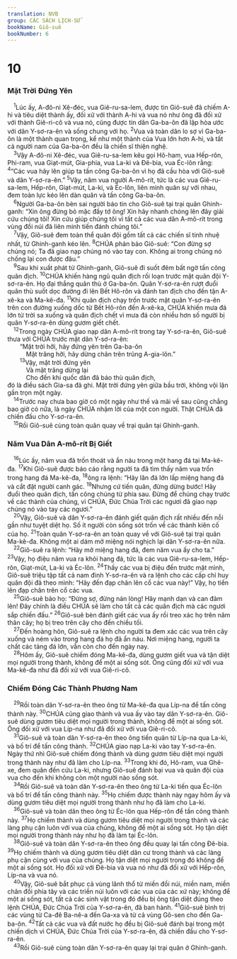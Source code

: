 ```yaml
---
translation: NVB
group: CÁC SÁCH LỊCH-SỬ
bookName: Giô-suê 
bookNumber: 6
---
```


<div class="title"><h1>10</h1><h3>Mặt Trời Đứng Yên </h3></div>
<span class="verse gios_10_1"> <sup>1</sup>Lúc ấy, A-đô-ni Xê-đéc, vua Giê-ru-sa-lem, được tin Giô-suê đã chiếm A-hi và tiêu diệt thành ấy, đối xử với thành A-hi và vua nó như ông đã đối xử với thành Giê-ri-cô và vua nó, cũng được tin dân Ga-ba-ôn đã lập hòa ước với dân Y-sơ-ra-ên và sống chung với họ. </span>
<span class="verse gios_10_2"><sup>2</sup>Vua và toàn dân lo sợ vì Ga-ba-ôn là một thành quan trọng, kể như một thành của Vua lớn hơn A-hi, và tất cả người nam của Ga-ba-ôn đều là chiến sĩ thiện nghệ. <br/></span>
<span class="verse gios_10_3"> <sup>3</sup>Vậy A-đô-ni Xê-đéc, vua Giê-ru-sa-lem kêu gọi Hô-ham, vua Hếp-rôn, Phi-ram, vua Giạt-mút, Gia-phia, vua La-ki và Đê-bia, vua Éc-lôn rằng: </span>
<span class="verse gios_10_4"><sup>4</sup>“Các vua hãy lên giúp ta tấn công Ga-ba-ôn vì họ đã cầu hòa với Giô-suê và dân Y-sơ-ra-ên.” </span>
<span class="verse gios_10_5"><sup>5</sup>Vậy, năm vua người A-mô-rít, tức là các vua Giê-ru-sa-lem, Hếp-rôn, Giạt-mút, La-ki, và Éc-lôn, liên minh quân sự với nhau, đem toàn lực kéo lên dàn quân và tấn công Ga-ba-ôn. <br/></span>
<span class="verse gios_10_6"> <sup>6</sup>Người Ga-ba-ôn bèn sai người báo tin cho Giô-suê tại trại quân Ghinh-ganh: “Xin ông đừng bỏ mặc đầy tớ ông! Xin hãy nhanh chóng lên đây giải cứu chúng tôi! Xin cứu giúp chúng tôi vì tất cả các vua dân A-mô-rít trong vùng đồi núi đã liên minh tiến đánh chúng tôi.” <br/></span>
<span class="verse gios_10_7"> <sup>7</sup>Vậy, Giô-suê đem toàn thể quân đội gồm tất cả các chiến sĩ tinh nhuệ nhất, từ Ghinh-ganh kéo lên. </span>
<span class="verse gios_10_8"><sup>8</sup>CHÚA phán bảo Giô-suê: “Con đừng sợ chúng nó; Ta đã giao nạp chúng nó vào tay con. Không ai trong chúng nó chống lại con được đâu.” <br/></span>
<span class="verse gios_10_9"> <sup>9</sup>Sau khi xuất phát từ Ghinh-ganh, Giô-suê đi suốt đêm bất ngờ tấn công quân địch. </span>
<span class="verse gios_10_10"><sup>10</sup>CHÚA khiến hàng ngũ quân địch rối loạn trước mặt quân đội Y-sơ-ra-ên. Họ đại thắng quân thù ở Ga-ba-ôn. Quân Y-sơ-ra-ên rượt đuổi quân thù suốt dọc đường đi lên Bết Hô-rôn và đánh tan địch cho đến tận A-xê-ka và Ma-kê-đa. </span>
<span class="verse gios_10_11"><sup>11</sup>Khi quân địch chạy trốn trước mặt quân Y-sơ-ra-ên trên con đường xuống dốc từ Bết Hô-rôn đến A-xê-ka, CHÚA khiến mưa đá lớn từ trời sa xuống và quân địch chết vì mưa đá còn nhiều hơn số người bị quân Y-sơ-ra-ên dùng gươm giết chết. <br/></span>
<span class="verse gios_10_12"> <sup>12</sup>Trong ngày CHÚA giao nạp dân A-mô-rít trong tay Y-sơ-ra-ên, Giô-suê thưa với CHÚA trước mặt dân Y-sơ-ra-ên: <br/>  “Mặt trời hỡi, hãy đứng yên trên Ga-ba-ôn <br/>   Mặt trăng hỡi, hãy dừng chân trên trũng A-gia-lôn.” <br/></span>
<span class="verse gios_10_13">  <sup>13</sup>Vậy, mặt trời đứng yên <br/>   Và mặt trăng dừng lại <br/>   Cho đến khi quốc dân đã báo thù quân địch, <br/>đó là điều sách Gia-sa đã ghi. Mặt trời đứng yên giữa bầu trời, không vội lặn gần trọn một ngày. <br/></span>
<span class="verse gios_10_14"> <sup>14</sup>Trước nay chưa bao giờ có một ngày như thế và mãi về sau cũng chẳng bao giờ có nữa, là ngày CHÚA nhậm lời của một con người. Thật CHÚA đã chiến đấu cho Y-sơ-ra-ên. <br/></span>
<span class="verse gios_10_15"> <sup>15</sup>Rồi Giô-suê cùng toàn quân quay về trại quân tại Ghinh-ganh. <br/></span>
<div class="title"><h3>Năm Vua Dân A-mô-rít Bị Giết </h3></div>
<span class="verse gios_10_16"> <sup>16</sup>Lúc ấy, năm vua đã trốn thoát và ẩn náu trong một hang đá tại Ma-kê-đa. </span>
<span class="verse gios_10_17"><sup>17</sup>Khi Giô-suê được báo cáo rằng người ta đã tìm thấy năm vua trốn trong hang đá Ma-kê-đa, </span>
<span class="verse gios_10_18"><sup>18</sup>ông ra lệnh: “Hãy lăn đá lớn lấp miệng hang đá và cắt đặt người canh gác. </span>
<span class="verse gios_10_19"><sup>19</sup>Nhưng cứ tiến quân, đừng dừng bước! Hãy đuổi theo quân địch, tấn công chúng từ phía sau. Đừng để chúng chạy trước về các thành của chúng, vì CHÚA, Đức Chúa Trời các ngươi đã giao nạp chúng nó vào tay các ngươi.” <br/></span>
<span class="verse gios_10_20"> <sup>20</sup>Vậy, Giô-suê và dân Y-sơ-ra-ên đánh giết quân địch rất nhiều đến nỗi gần như tuyệt diệt họ. Số ít người còn sống sót trốn về các thành kiên cố của họ. </span>
<span class="verse gios_10_21"><sup>21</sup>Toàn quân Y-sơ-ra-ên an toàn quay về với Giô-suê tại trại quân Ma-kê-đa. Không một ai dám mở miệng nói nghịch lại dân Y-sơ-ra-ên nữa. <br/></span>
<span class="verse gios_10_22"> <sup>22</sup>Giô-suê ra lệnh: “Hãy mở miệng hang đá, đem năm vua ấy cho ta.” </span>
<span class="verse gios_10_23"><sup>23</sup>Vậy, họ điệu năm vua ra khỏi hang đá, tức là các vua Giê-ru-sa-lem, Hếp-rôn, Giạt-mút, La-ki và Éc-lôn. </span>
<span class="verse gios_10_24"><sup>24</sup>Thấy các vua bị điệu đến trước mặt mình, Giô-suê triệu tập tất cả nam đinh Y-sơ-ra-ên và ra lệnh cho các cấp chỉ huy quân đội đã theo mình: “Hãy đến đạp chân lên cổ các vua này!” Vậy, họ tiến lên đạp chân trên cổ các vua. <br/></span>
<span class="verse gios_10_25"> <sup>25</sup>Giô-suê bảo họ: “Đừng sợ, đừng nản lòng! Hãy mạnh dạn và can đảm lên! Đây chính là điều CHÚA sẽ làm cho tất cả các quân địch mà các ngươi sắp chiến đấu.” </span>
<span class="verse gios_10_26"><sup>26</sup>Giô-suê bèn đánh giết các vua ấy rồi treo xác họ trên năm thân cây; họ bị treo trên cây cho đến chiều tối. <br/></span>
<span class="verse gios_10_27"> <sup>27</sup>Đến hoàng hôn, Giô-suê ra lệnh cho người ta đem xác các vua trên cây xuống và ném vào trong hang đá họ đã ẩn náu. Nơi miệng hang, người ta chất các tảng đá lớn, vẫn còn cho đến ngày nay. <br/></span>
<span class="verse gios_10_28"> <sup>28</sup>Hôm ấy, Giô-suê chiếm đóng Ma-kê-đa, dùng gươm giết vua và tận diệt mọi người trong thành, không để một ai sống sót. Ông cũng đối xử với vua Ma-kê-đa như đã đối xử với vua Giê-ri-cô. <br/></span>
<div class="title"><h3>Chiếm Đóng Các Thành Phương Nam </h3></div>
<span class="verse gios_10_29"> <sup>29</sup>Rồi toàn dân Y-sơ-ra-ên theo ông từ Ma-kê-đa qua Líp-na để tấn công thành này. </span>
<span class="verse gios_10_30"><sup>30</sup>CHÚA cũng giao thành và vua ấy vào tay dân Y-sơ-ra-ên. Giô-suê dùng gươm tiêu diệt mọi người trong thành, không để một ai sống sót. Ông đối xử với vua Líp-na như đã đối xử với vua Giê-ri-cô. <br/></span>
<span class="verse gios_10_31"> <sup>31</sup>Giô-suê và toàn dân Y-sơ-ra-ên theo ông tiến quân từ Líp-na qua La-ki, và bố trí để tấn công thành. </span>
<span class="verse gios_10_32"><sup>32</sup>CHÚA giao nạp La-ki vào tay Y-sơ-ra-ên. Ngày thứ nhì Giô-suê chiếm đóng thành và dùng gươm tiêu diệt mọi người trong thành này như đã làm cho Líp-na. </span>
<span class="verse gios_10_33"><sup>33</sup>Trong khi đó, Hô-ram, vua Ghê-xe, đem quân đến cứu La-ki, nhưng Giô-suê đánh bại vua và quân đội của vua cho đến khi không còn một người nào sống sót. <br/></span>
<span class="verse gios_10_34"> <sup>34</sup>Rồi Giô-suê và toàn dân Y-sơ-ra-ên theo ông từ La-ki tiến qua Éc-lôn và bố trí để tấn công thành này. </span>
<span class="verse gios_10_35"><sup>35</sup>Họ chiếm được thành này ngay hôm ấy và dùng gươm tiêu diệt mọi người trong thành như họ đã làm cho La-ki. <br/></span>
<span class="verse gios_10_36"> <sup>36</sup>Giô-suê và toàn dân theo ông từ Éc-lôn qua Hếp-rôn để tấn công thành này. </span>
<span class="verse gios_10_37"><sup>37</sup>Họ chiếm thành và dùng gươm tiêu diệt mọi người trong thành và các làng phụ cận luôn với vua của chúng, không để một ai sống sót. Họ tận diệt mọi người trong thành này như họ đã làm tại Éc-lôn. <br/></span>
<span class="verse gios_10_38"> <sup>38</sup>Giô-suê và toàn dân Y-sơ-ra-ên theo ông đều quay lại tấn công Đê-bia. </span>
<span class="verse gios_10_39"><sup>39</sup>Họ chiếm thành và dùng gươm tiêu diệt dân cư trong thành và các làng phụ cận cùng với vua của chúng. Họ tận diệt mọi người trong đó không để một ai sống sót. Họ đối xử với Đê-bia và vua nó như đã đối xử với Hếp-rôn, Líp-na và vua nó. <br/></span>
<span class="verse gios_10_40"> <sup>40</sup>Vậy, Giô-suê bắt phục cả vùng lãnh thổ từ miền đồi núi, miền nam, miền chân đồi phía tây và các triền núi luôn với các vua của các xứ này; không để một ai sống sót, tất cả các sinh vật trong đó đều bị ông tận diệt đúng theo lệnh CHÚA, Đức Chúa Trời của Y-sơ-ra-ên, đã ban hành. </span>
<span class="verse gios_10_41"><sup>41</sup>Giô-suê bình trị các vùng từ Ca-đê Ba-nê-a đến Ga-xa và từ cả vùng Gô-sen cho đến Ga-ba-ôn. </span>
<span class="verse gios_10_42"><sup>42</sup>Tất cả các vua và đất nước họ đều bị Giô-suê đánh bại trong một chiến dịch vì CHÚA, Đức Chúa Trời của Y-sơ-ra-ên, đã chiến đấu cho Y-sơ-ra-ên. <br/></span>
<span class="verse gios_10_43"> <sup>43</sup>Rồi Giô-suê cùng toàn dân Y-sơ-ra-ên quay lại trại quân ở Ghinh-ganh. <br/></span>
